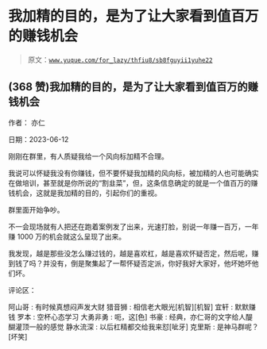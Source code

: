 # 我加精的目的，是为了让大家看到值百万的赚钱机会

> 原文：[`www.yuque.com/for_lazy/thfiu8/sb8fguyii1yuhe22`](https://www.yuque.com/for_lazy/thfiu8/sb8fguyii1yuhe22)



## (368 赞)我加精的目的，是为了让大家看到值百万的赚钱机会 

作者： 亦仁 

日期：2023-06-12 

刚刚在群里，有人质疑我给一个风向标加精不合理。 

我说可以怀疑我没有你赚钱，但不要怀疑我加精的风向标，被加精的人也可能确实在做培训，甚至就是你所说的“割韭菜”，但，这条信息确定的就是一个值百万的赚钱机会，这就是我加精的目的，引起你们的重视。 

群里面开始争吵。 

不一会现场就有人把还在跑着案例发了出来，光速打脸，别说一年赚一百万，一年赚 1000 万的机会就这么呈现了出来。 

我发现，越是那些没怎么赚过钱的，越是喜欢杠，越是喜欢怀疑否定，然后呢，赚到钱了吗？并没有，倒是聚集起了一帮怀疑否定派，你好我好大家好，他坏她坏他们坏。 

评论区： 

阿山哥 : 有时候真想闷声发大财 猎音狮 : 相信老大眼光[机智][机智] 宜轩 : 默默赚钱 罗本 : 空杯心态学习 大勇非勇 : 呃，这[色] 书豪 : 经典，亦仁哥的文字给人醍醐灌顶一般的感觉 静水流深 : 以后杠精都交给我来怼[呲牙] 克里斯 : 是神马群呢？[坏笑]